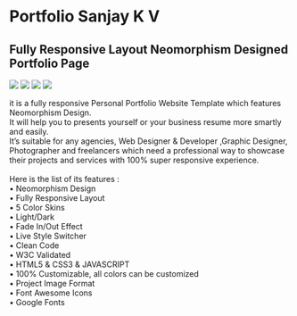 # Portfolio Sanjay K V
 ## Fully Responsive Layout Neomorphism Designed Portfolio Page 

<img src="https://img.shields.io/github/issues/sanjay-kv/Portfolio-sanjay"> <img src="https://img.shields.io/github/languages/top/sanjay-kv/Portfolio-sanjay"> <img src ="https://img.shields.io/github/languages/code-size/sanjay-kv/Portfolio-sanjay"> <img src ="https://img.shields.io/bitbucket/issues/sanjay-kv/Portfolio-sanjay">

it is a fully responsive Personal Portfolio Website Template which features Neomorphism Design.<br>
It will help you to presents yourself or your business resume more smartly and easily.<br>
It’s suitable  for any agencies, Web  Designer & Developer ,Graphic Designer, Photographer and freelancers which need a professional way to showcase their projects and services with 100% super responsive experience.
<br><br>
Here is the list of its features :<br>
• Neomorphism Design<br>
• Fully Responsive Layout<br>
• 5 Color Skins<br>
• Light/Dark<br>
• Fade In/Out Effect<br>
• Live Style Switcher<br>
• Clean Code<br>
• W3C Validated<br>
• HTML5 & CSS3 & JAVASCRIPT<br>
• 100% Customizable, all colors can be customized<br>
• Project Image Format<br>
• Font Awesome Icons<br>
• Google Fonts<br>
